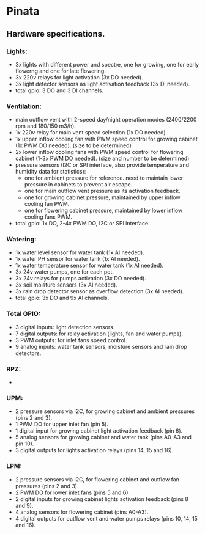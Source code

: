 # Pinata
 
## Hardware specifications.

### Lights:
- 3x lights with different power and spectre, one for growing, one for early flowerng and one for late flowering.
- 3x 220v relays for light activation (3x DO needed).
- 3x light detector sensors as light activation feedback (3x DI needed).
- total gpio: 3 DO and 3 DI channels.

### Ventilation:
- main outflow vent with 2-speed day/night operation modes (2400/2200 rpm and 180/150 m3/h). 
- 1x 220v relay for main vent speed selection (1x DO needed).
- 1x upper inflow cooling fan with PWM speed control for growing cabinet (1x PWM DO needed). (size to be determined)
- 2x lower inflow cooling fans with PWM speed control for flowering cabinet (1-3x PWM DO needed). (size and number to be determined)
- pressure sensors (I2C or SPI interface, also provide temperature and humidity data for statistics):
  - one for ambient pressure for reference. need to maintain lower pressure in cabinets to prevent air escape.
  - one for main outflow vent pressure as its activation feedback.
  - one for growing cabinet pressure, maintained by upper inflow cooling fan PWM.
  - one for flowering cabinet pressure, maintained by lower inflow cooling fans PWM.
- total gpio: 1x DO, 2-4x PWM DO, I2C or SPI interface.

### Watering:
- 1x water level sensor for water tank (1x AI needed).
- 1x water PH sensor for water tank (1x AI needed).
- 1x water temperature sensor for water tank (1x AI needed).
- 3x 24v water pumps, one for each pot.
- 3x 24v relays for pumps activation (3x DO needed).
- 3x soil moisture sensors (3x AI needed).
- 3x rain drop detector sensor as overflow detection (3x AI needed).
- total gpio: 3x DO and 9x AI channels.

### Total GPIO:
- 3 digital inputs: light detection sensors.
- 7 digital outputs: for relay activation (lights, fan and water pumps).
- 3 PWM outputs: for inlet fans speed control.
- 9 analog inputs: water tank sensors, moisture sensors and rain drop detectors.

### RPZ:
- 

### UPM:
- 2 pressure sensors via I2C, for growing cabinet and ambient pressures (pins 2 and 3).
- 1 PWM DO for upper inlet fan (pin 5).
- 1 digital input for growing cabinet light activation feedback (pin 6).
- 5 analog sensors for growing cabinet and water tank (pins A0-A3 and pin 10).
- 3 digital outputs for lights activation relays (pins 14, 15 and 16).

### LPM:
- 2 pressure sensors via I2C, for flowering cabinet and outflow fan pressures (pins 2 and 3).
- 2 PWM DO for lower inlet fans (pins 5 and 6).
- 2 digital inputs for growing cabinet lights activation feedback (pins 8 and 9).
- 4 analog sensors for flowering cabinet (pins A0-A3).
- 4 digital outputs for outflow vent and water pumps relays (pins 10, 14, 15 and 16).
